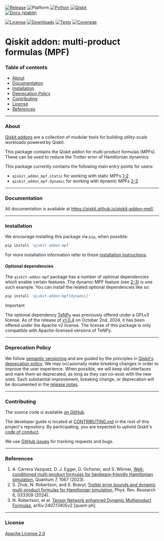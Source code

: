 <!-- SHIELDS -->
<div align="left">

  [![Release](https://img.shields.io/pypi/v/qiskit-addon-mpf.svg?label=Release)](https://github.com/Qiskit/qiskit-addon-mpf/releases)
  ![Platform](https://img.shields.io/badge/%F0%9F%92%BB%20Platform-Linux%20%7C%20macOS%20%7C%20Windows-informational)
  [![Python](https://img.shields.io/pypi/pyversions/qiskit-addon-mpf?label=Python&logo=python)](https://www.python.org/)
  [![Qiskit](https://img.shields.io/badge/Qiskit%20-%20%3E%3D1.2%20-%20%236133BD?logo=Qiskit)](https://github.com/Qiskit/qiskit)
<br />
  [![Docs (stable)](https://img.shields.io/badge/%F0%9F%93%84%20Docs-stable-blue.svg)](https://qiskit.github.io/qiskit-addon-mpf/)
  <!--[![DOI](https://zenodo.org/badge/TODO.svg)](https://zenodo.org/badge/latestdoi/TODO)-->
  [![License](https://img.shields.io/github/license/Qiskit/qiskit-addon-mpf?label=License)](LICENSE.txt)
  [![Downloads](https://img.shields.io/pypi/dm/qiskit-addon-mpf.svg?label=Downloads)](https://pypi.org/project/qiskit-addon-mpf/)
  [![Tests](https://github.com/Qiskit/qiskit-addon-mpf/actions/workflows/test_latest_versions.yml/badge.svg)](https://github.com/Qiskit/qiskit-addon-mpf/actions/workflows/test_latest_versions.yml)
  [![Coverage](https://coveralls.io/repos/github/Qiskit/qiskit-addon-mpf/badge.svg?branch=main)](https://coveralls.io/github/Qiskit/qiskit-addon-mpf?branch=main)

# Qiskit addon: multi-product formulas (MPF)

### Table of contents

* [About](#about)
* [Documentation](#documentation)
* [Installation](#installation)
* [Deprecation Policy](#deprecation-policy)
* [Contributing](#contributing)
* [License](#license)
* [References](#references)

----------------------------------------------------------------------------------------------------

### About

[Qiskit addons](https://docs.quantum.ibm.com/guides/addons) are a collection of modular tools for building utility-scale workloads powered by Qiskit.

This package contains the Qiskit addon for multi-product formulas (MPFs).
These can be used to reduce the Trotter error of Hamiltonian dynamics.

This package currently contains the following main entry points for users:

- `qiskit_addon_mpf.static` for working with static MPFs [1-2](#references)
- `qiskit_addon_mpf.dynamic` for working with dynamic MPFs [2-3](#references)

----------------------------------------------------------------------------------------------------

### Documentation

All documentation is available at https://qiskit.github.io/qiskit-addon-mpf/.

----------------------------------------------------------------------------------------------------

### Installation

We encourage installing this package via `pip`, when possible:

```bash
pip install 'qiskit-addon-mpf'
```

For more installation information refer to these [installation instructions](docs/install.rst).

#### Optional dependencies

The `qiskit-addon-mpf` package has a number of optional dependencies which enable certain features.
The dynamic MPF feature (see [2-3](#references)) is one such example.
You can install the related optional dependencies like so:

```bash
pip install 'qiskit-addon-mpf[dynamic]'
```

> [!IMPORTANT]
> The optional dependency [TeNPy](https://github.com/tenpy/tenpy) was previously offered under a GPLv3 license. As of the release of [v1.0.4](https://github.com/tenpy/tenpy/releases/tag/v1.0.4) on October 2nd, 2024, it has been offered under the Apache v2 license. The license of this package is only compatible with Apache-licensed versions of TeNPy.

----------------------------------------------------------------------------------------------------

### Deprecation Policy

We follow [semantic versioning](https://semver.org/) and are guided by the principles in
[Qiskit's deprecation policy](https://github.com/Qiskit/qiskit/blob/main/DEPRECATION.md).
We may occasionally make breaking changes in order to improve the user experience.
When possible, we will keep old interfaces and mark them as deprecated, as long as they can co-exist with the
new ones.
Each substantial improvement, breaking change, or deprecation will be documented in the
[release notes](https://qiskit.github.io/qiskit-addon-mpf/release-notes.html).

----------------------------------------------------------------------------------------------------

### Contributing

The source code is available [on GitHub](https://github.com/Qiskit/qiskit-addon-mpf).

The developer guide is located at [CONTRIBUTING.md](https://github.com/Qiskit/qiskit-addon-mpf/blob/main/CONTRIBUTING.md)
in the root of this project's repository.
By participating, you are expected to uphold Qiskit's [code of conduct](https://github.com/Qiskit/qiskit/blob/main/CODE_OF_CONDUCT.md).

We use [GitHub issues](https://github.com/Qiskit/qiskit-addon-mpf/issues/new/choose) for tracking requests and bugs.

----------------------------------------------------------------------------------------------------

### References

1. A. Carrera Vazquez, D. J. Egger, D. Ochsner, and S. Wörner, [Well-conditioned multi-product formulas for hardware-friendly Hamiltonian simulation](https://quantum-journal.org/papers/q-2023-07-25-1067/), Quantum 7, 1067 (2023).
2. S. Zhuk, N. Robertson, and S. Bravyi, [Trotter error bounds and dynamic multi-product formulas for Hamiltonian simulation](https://journals.aps.org/prresearch/abstract/10.1103/PhysRevResearch.6.033309), Phys. Rev. Research 6, 033309 (2024).
3. N. Robertson, et al. [Tensor Network enhanced Dynamic Multiproduct Formulas](https://arxiv.org/abs/2407.17405v2), arXiv:2407.17405v2 [quant-ph].

----------------------------------------------------------------------------------------------------

### License

[Apache License 2.0](LICENSE.txt)

